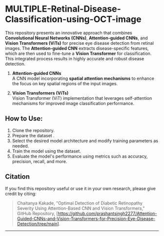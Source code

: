# MULTIPLE-Retinal-Disease-Classification-using-OCT-image

This repository presents an innovative approach that combines **Convolutional Neural Networks (CNNs)**, **Attention-guided CNNs**, and **Vision Transformers (ViTs)** for precise eye disease detection from retinal images. The **Attention-guided CNN** extracts disease-specific features, which are then used to fine-tune a **Vision Transformer** for classification. This integrated process results in highly accurate and robust disease detection.

1. **Attention-guided CNNs**  
   A CNN model incorporating **spatial attention mechanisms** to enhance the focus on key spatial regions of the input images.

2. **Vision Transformers (ViTs)**  
   Vision Transformer (ViT) implementation that leverages self-attention mechanisms for improved image classification performance.



## How to Use:

1. Clone the repository.
2. Prepare the dataset .
3. Select the desired model architecture and modify training parameters as needed.
4. Train the model using the dataset.
5. Evaluate the model's performance using metrics such as accuracy, precision, recall, and more.

## Citation

If you find this repository useful or use it in your own research, please give credit by citing:

> Chaitanya Kakade, "Optimal Detection of Diabetic Retinopathy Severity Using Attention-Based CNN and Vision Transformers," GitHub Repository, [https://github.com/prashantsingh2277/Attention-Guided-CNNs-and-Vision-Transformers-for-Precision-Eye-Disease-Detection/tree/main].

---

